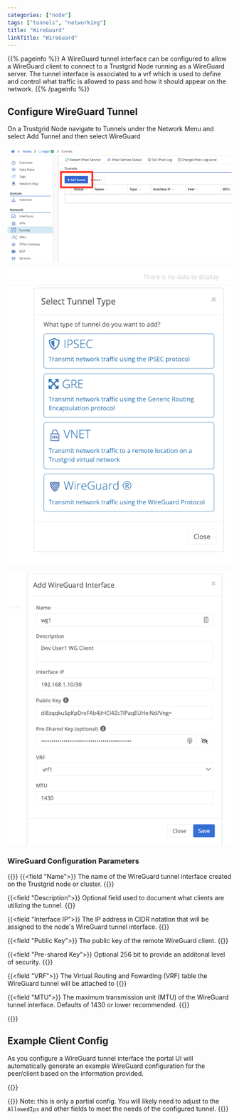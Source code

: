 ```yaml
---
categories: ["node"]
tags: ["tunnels", "networking"]
title: "WireGuard"
linkTitle: "WireGuard"
---
```



{{% pageinfo %}}
A WireGuard tunnel interface can be configured to allow a WireGuard client to connect to a Trustgrid Node running as a WireGuard server. 
The tunnel interface is associated to a vrf which is used to define and control what traffic is allowed to pass and how it should appear on the network.
{{% /pageinfo %}}

## Configure WireGuard Tunnel
On a Trustgrid Node navigate to Tunnels under the Network Menu and select Add Tunnel and then select WireGuard

![img](add_tunnel.png)

![img](add_WireGuard.png)

![img](WireGuard.png)

### WireGuard Configuration Parameters

{{<fields>}}
{{<field "Name">}}
The name of the WireGuard tunnel interface created on the Trustgrid node or cluster.
{{</field>}}

{{<field "Description">}}
Optional field used to document what clients are utilizing the tunnel.
{{</field>}}

{{<field "Interface IP">}}
The IP address in CIDR notation that will be assigned to the node's WireGuard tunnel interface.
{{</field>}}

{{<field "Public Key">}} 
The public key of the remote WireGuard client.
{{</field>}}

{{<field "Pre-shared Key">}}
Optional 256 bit to provide an additonal level of security.
{{</field>}}

{{<field "VRF">}}
The Virtual Routing and Fowarding (VRF) table the WireGuard tunnel will be attached to
{{</field>}}

{{<field "MTU">}}
The maximum transmission unit (MTU) of the WireGuard tunnel interface.  Defaults of 1430 or lower recommended.
{{</field>}}

{{</fields>}}

## Example Client Config
As you configure a WireGuard tunnel interface the portal UI will automatically generate an example WireGuard configuration for the peer/client based on the information provided.

{{<tgimg src="WireGuard-tunnel-example-config.png" width="90%" caption="Example WireGuard client config">}}

{{<alert color="info">}} Note: this is only a partial config. You will likely need to adjust to the `AllowedIps` and other fields to meet the needs of the configured tunnel.
{{</alert>}}

